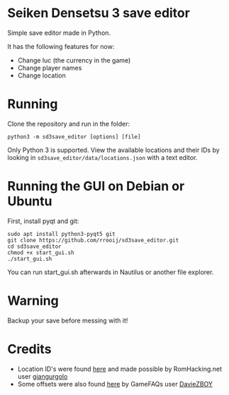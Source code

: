 # Seiken Densetsu 3 save editor

Simple save editor made in Python.

It has the following features for now:

* Change luc (the currency in the game)
* Change player names
* Change location

# Running

Clone the repository and run in the folder:

`python3 -m sd3save_editor [options] [file]`

Only Python 3 is supported. View the available locations and their IDs by looking in `sd3save_editor/data/locations.json` with a text editor.

# Running the GUI on Debian or Ubuntu

First, install pyqt and git:

```
sudo apt install python3-pyqt5 git
git clone https://github.com/rrooij/sd3save_editor.git
cd sd3save_editor
chmod +x start_gui.sh
./start_gui.sh
```

You can run start_gui.sh afterwards in Nautilus or another file explorer.

# Warning

Backup your save before messing with it!

# Credits

* Location ID's were found [here](https://www.romhacking.net/documents/662/) and made possible by RomHacking.net user [giangurgolo](https://www.romhacking.net/community/801/)
* Some offsets were also found [here](https://www.gamefaqs.com/snes/588648-seiken-densetsu-3/faqs/9788) 
  by GameFAQs user [DavieZBOY](https://www.gamefaqs.com/community/DavieZBOY)
